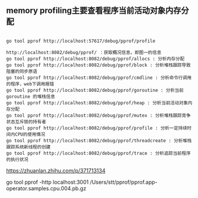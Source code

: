 ## memory profiling主要查看程序当前活动对象内存分配

```

go tool pprof http://localhost:57617/debug/pprof/profile

http://localhost:8082/debug/pprof/ ：获取概况信息，即图一的信息
go tool pprof http://localhost:8082/debug/pprof/allocs : 分析内存分配
go tool pprof http://localhost:8082/debug/pprof/block : 分析堆栈跟踪导致阻塞的同步原语
go tool pprof http://localhost:8082/debug/pprof/cmdline : 分析命令行调用的程序，web下调用报错
go tool pprof http://localhost:8082/debug/pprof/goroutine : 分析当前 goroutine 的堆栈信息
go tool pprof http://localhost:8082/debug/pprof/heap : 分析当前活动对象内存分配
go tool pprof http://localhost:8082/debug/pprof/mutex : 分析堆栈跟踪竞争状态互斥锁的持有者
go tool pprof http://localhost:8082/debug/pprof/profile : 分析一定持续时间内CPU的使用情况
go tool pprof http://localhost:8082/debug/pprof/threadcreate : 分析堆栈跟踪系统新线程的创建
go tool pprof http://localhost:8082/debug/pprof/trace : 分析追踪当前程序的执行状况
```

https://zhuanlan.zhihu.com/p/371713134

go tool pprof -http localhost:3001 /Users/stt/pprof/pprof.app-operator.samples.cpu.004.pb.gz

